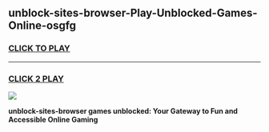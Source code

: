 
## unblock-sites-browser-Play-Unblocked-Games-Online-osgfg
<h3>
<a href="https://premium76.site?title=unblock-sites-browser&ref=25A">CLICK TO PLAY</a></h3>
<hr>

<h3>
<a href="https://premium76.site?title=unblock-sites-browser&ref=25A">CLICK 2 PLAY</a>
  
</h3>

<a href="https://premium76.site?title=unblock-sites-browser&ref=25A"><img src="https://clearcache.store/games.png"></a>


**unblock-sites-browser games unblocked: Your Gateway to Fun and Accessible Online Gaming**
